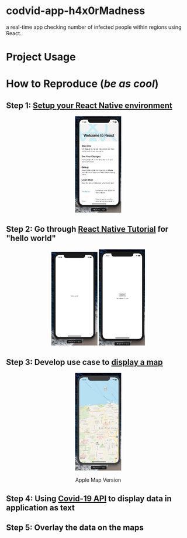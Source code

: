 # codvid-app-h4x0rMadness

a real-time app checking number of infected people within regions using React.

# Project Usage

# How to Reproduce (***be as cool***)

## Step 1: [Setup your React Native environment](https://reactnative.dev/docs/environment-setup)
<p align="center">
  <img src="https://github.com/BUEC500C1/codvid-app-h4x0rMadness/blob/master/images/1.jpg" width="25%">
</p>


## Step 2: Go through [React Native Tutorial](https://reactnative.dev/docs/tutorial) for "hello world"
<p align="center">
    <img src="https://github.com/BUEC500C1/codvid-app-h4x0rMadness/blob/master/images/2.jpg" width="25%"/>
    <img src="https://github.com/BUEC500C1/codvid-app-h4x0rMadness/blob/master/images/3.jpg" width="25%"/>
</p>

## Step 3: Develop use case to [display a map](https://github.com/react-native-community/react-native-maps)
<p align="center">
    <img title="Apple Map Version" src="https://github.com/BUEC500C1/codvid-app-h4x0rMadness/blob/master/images/4.jpg" width="25%"/>
  
</p>
<p align="center">
    Apple Map Version
</p>



## Step 4: Using [Covid-19 API](https://covid19api.com/) to display data in application as text

## Step 5: Overlay the data on the maps

